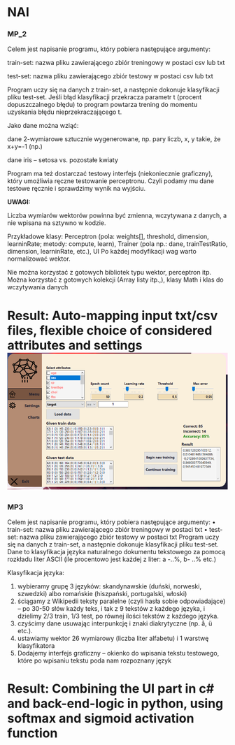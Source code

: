 # NAI
### MP_2

Celem jest napisanie programu, który pobiera następujące argumenty:

train-set: nazwa pliku zawierającego zbiór treningowy w postaci csv lub txt 

test-set: nazwa pliku zawierającego zbiór testowy w postaci csv lub txt 

Program uczy się na danych z train-set, a następnie dokonuje klasyfikacji pliku test-set. Jeśli błąd klasyfikacji przekracza parametr t (procent dopuszczalnego błędu) to program powtarza trening do momentu uzyskania błędu nieprzekraczającego t.  

Jako dane można wziąć: 

dane 2-wymiarowe sztucznie wygenerowane, np. pary liczb, x, y takie, że x+y=-1 (np.) 

dane iris – setosa vs. pozostałe kwiaty 

Program ma też dostarczać testowy interfejs (niekoniecznie graficzny), który umożliwia ręczne testowanie perceptronu. Czyli podamy mu dane testowe ręcznie i sprawdzimy wynik na wyjściu. 

<b>UWAGI:</b> 

Liczba wymiarów wektorów powinna być zmienna, wczytywana z danych, a nie wpisana na sztywno w kodzie.  

Przykładowe klasy: Perceptron (pola: weights[], threshold, dimension, learninRate; metody: compute, learn), Trainer (pola np.: dane, trainTestRatio, dimension, learninRate, etc.), UI 
Po każdej modyfikacji wag warto normalizować wektor.

Nie można korzystać z gotowych bibliotek typu wektor, perceptron itp. Można korzystać z gotowych kolekcji (Array listy itp.,), klasy Math i klas do wczytywania danych

Result:
Auto-mapping input txt/csv files, flexible choice of considered attributes and settings ![result](mp2_result.png)
=============
### MP3

Celem jest napisanie programu, który pobiera następujące argumenty:
•	train-set: nazwa pliku zawierającego zbiór treningowy w postaci txt
•	test-set: nazwa pliku zawierającego zbiór testowy w postaci txt
Program uczy się na danych z train-set, a następnie dokonuje klasyfikacji pliku test-set. 
Dane to klasyfikacja języka naturalnego dokumentu tekstowego za pomocą rozkładu liter ASCII (ile procentowo jest każdej z liter: a -..%, b- ..% etc.)

Klasyfikacja języka:
1.	wybieramy grupę 3 języków: skandynawskie (duński, norweski, szwedzki) albo romańskie (hiszpański, portugalski, włoski)
2.	ściągamy z Wikipedii teksty paralelne (czyli hasła sobie odpowiadające) – po 30-50 słów każdy teks, i tak z 9 tekstów z każdego języka, i dzielimy 2/3 train, 1/3 test, po równej ilości tekstów z każdego języka.
3.	czyścimy dane usuwając interpunkcję i znaki diakrytyczne (np. å, ü etc.).
4.	ustawiamy wektor 26 wymiarowy (liczba liter alfabetu) i 1 warstwę klasyfikatora
5.	Dodajemy interfejs graficzny – okienko do wpisania tekstu testowego, które po wpisaniu tekstu poda nam rozpoznany język

Result:
Сombining the UI part in c# and back-end-logic in python, using softmax and sigmoid activation function
=============
